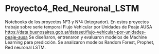 # Proyecto4_Red_Neuronal_LSTM

Notebooks de los proyectos N°3 y N°4 (Integrador). En estos proyectos trabaje sobre serie temporal Flujo Vehicular por Unidades de Peaje AUSA https://data.buenosaires.gob.ar/dataset/flujo-vehicular-por-unidades-peaje-ausa 
Se diseñaron, entrenaron y evaluaron modelos de Machine Learning para predicción. Se analizaron modelos Random Forest, Prophet, Red neuronal LSTM.
